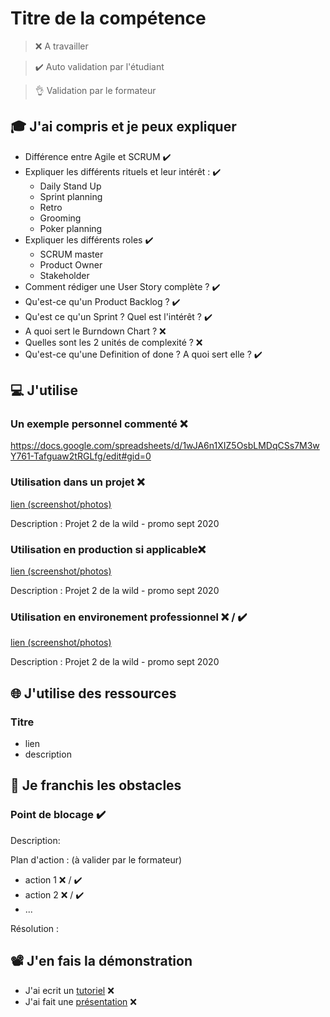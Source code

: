 # Titre de la compétence

> ❌ A travailler

> ✔️ Auto validation par l'étudiant

> 👌 Validation par le formateur

## 🎓 J'ai compris et je peux expliquer

- Différence entre Agile et SCRUM ✔️
- Expliquer les différents rituels et leur intérêt : ✔️
  - Daily Stand Up
  - Sprint planning
  - Retro
  - Grooming
  - Poker planning
- Expliquer les différents roles ✔️
  - SCRUM master
  - Product Owner
  - Stakeholder
- Comment rédiger une User Story complète ? ✔️
- Qu'est-ce qu'un Product Backlog ? ✔️
- Qu'est ce qu'un Sprint ? Quel est l'intérêt ? ✔️
- A quoi sert le Burndown Chart ? ❌
- Quelles sont les 2 unités de complexité ? ❌
- Qu'est-ce qu'une Definition of done ? A quoi sert elle ? ✔️

## 💻 J'utilise

### Un exemple personnel commenté ❌

https://docs.google.com/spreadsheets/d/1wJA6n1XIZ5OsbLMDqCSs7M3wY761-Tafguaw2tRGLfg/edit#gid=0

### Utilisation dans un projet ❌

[lien (screenshot/photos)](https://docs.google.com/spreadsheets/d/1wJA6n1XIZ5OsbLMDqCSs7M3wY761-Tafguaw2tRGLfg/edit#gid=0)

Description : Projet 2 de la wild - promo sept 2020

### Utilisation en production si applicable❌

[lien (screenshot/photos)](https://docs.google.com/spreadsheets/d/1wJA6n1XIZ5OsbLMDqCSs7M3wY761-Tafguaw2tRGLfg/edit#gid=0)

Description : Projet 2 de la wild - promo sept 2020

### Utilisation en environement professionnel ❌ / ✔️

[lien (screenshot/photos)](https://docs.google.com/spreadsheets/d/1wJA6n1XIZ5OsbLMDqCSs7M3wY761-Tafguaw2tRGLfg/edit#gid=0)

Description : Projet 2 de la wild - promo sept 2020

## 🌐 J'utilise des ressources

### Titre

- lien
- description

## 🚧 Je franchis les obstacles

### Point de blocage ✔️

Description:

Plan d'action : (à valider par le formateur)

- action 1 ❌ / ✔️
- action 2 ❌ / ✔️
- ...

Résolution :

## 📽️ J'en fais la démonstration

- J'ai ecrit un [tutoriel](...) ❌
- J'ai fait une [présentation](...) ❌
